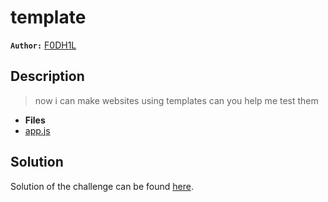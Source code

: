 # template

**`Author:`** [F0DH1L](https://github.com/fodhil-ben)

## Description

  > now i can make websites using templates can you help me test them

- **Files** 
- [app.js](./challenge/app.py) 


## Solution

Solution of the challenge can be found [here](solution/).

